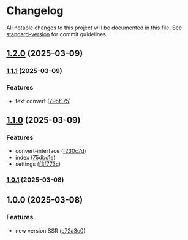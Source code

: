 # Changelog

All notable changes to this project will be documented in this file. See [standard-version](https://github.com/conventional-changelog/standard-version) for commit guidelines.

## [1.2.0](https://github.com/Guilhermee19/toolscenter-web/compare/v1.1.1...v1.2.0) (2025-03-09)

### [1.1.1](https://github.com/Guilhermee19/toolscenter-web/compare/v1.1.0...v1.1.1) (2025-03-09)


### Features

* text convert ([795f175](https://github.com/Guilhermee19/toolscenter-web/commit/795f175367b57ba898fa6950f6d5781bf5b9c43e))

## [1.1.0](https://github.com/Guilhermee19/toolscenter-web/compare/v1.0.1...v1.1.0) (2025-03-09)


### Features

* convert-interface ([f230c7d](https://github.com/Guilhermee19/toolscenter-web/commit/f230c7d8920fed52ab149f4cf01851c4a2db1caf))
* index ([75dbc1e](https://github.com/Guilhermee19/toolscenter-web/commit/75dbc1eac7b3701d91bc4da2113175bebcf3d910))
* settings ([f3f773c](https://github.com/Guilhermee19/toolscenter-web/commit/f3f773cf36ee6168cbd93d4a02f9c319a3321917))

### [1.0.1](https://github.com/Guilhermee19/toolscenter-web/compare/v1.0.0...v1.0.1) (2025-03-08)

## 1.0.0 (2025-03-08)


### Features

* new version SSR ([c72a3c0](https://github.com/Guilhermee19/toolscenter-web/commit/c72a3c0e2b350b47bfd24ab656da0b3f3c6ca4b2))
